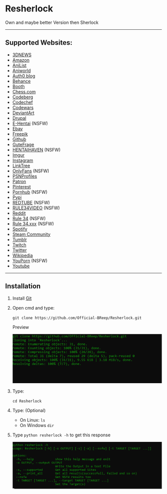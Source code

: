 # Resherlock
 Own and maybe better Version then Sherlock

-----------------------------

## Supported Websites:

+ [3DNEWS](http://forum.3dnews.ru/index.php) 
+ [Amazon](https://www.amazon.de/) 
+ [AniList](https://anilist.co/) 
+ [Aniworld](https://aniworld.to/) 
+ [Auth0 blog](https://auth0.com/blog/) 
+ [Behance](https://www.behance.net/) 
+ [Booth](https://booth.pm/en) 
+ [Chess.com](https://www.chess.com/) 
+ [Codeberg](https://codeberg.org/) 
+ [Codechef](https://www.codechef.com/) 
+ [Codewars](https://www.codewars.com/) 
+ [DeviantArt](https://www.deviantart.com/) 
+ [Drupal](https://www.drupal.org/) 
+ [E-Hentai](https://e-hentai.org/) (NSFW)
+ [Ebay](https://www.ebay.de/) 
+ [Freepik](https://www.freepik.com/) 
+ [Github](https://github.com/) 
+ [GuteFrage](https://www.gutefrage.net/) 
+ [HENTAIHAVEN](https://hentaihaven.xxx/) (NSFW)
+ [Imgur](https://imgur.com/) 
+ [Instagram](https://www.instagram.com/) 
+ [LinkTree](https://linktr.ee/) 
+ [OnlyFans](https://onlyfans.com/) (NSFW)
+ [PSNProfiles](https://psnprofiles.com/) 
+ [Patron](https://www.patreon.com/) 
+ [Pinterest](https://www.pinterest.de/) 
+ [Pornhub](https://de.pornhub.com/) (NSFW)
+ [Pypi](https://pypi.org/) 
+ [REDTUBE](https://de.redtube.com/) (NSFW)
+ [RULE34VIDEO](https://rule34video.com/) (NSFW)
+ [Reddit](https://www.reddit.com/) 
+ [Rule 34](https://rule34.paheal.net/) (NSFW)
+ [Rule 34.xxx](https://rule34.xxx/) (NSFW)
+ [Spotify](https://open.spotify.com/) 
+ [Steam Community](https://steamcommunity.com/) 
+ [Tumblr](https://www.tumblr.com/explore/today) 
+ [Twitch](https://www.twitch.tv/) 
+ [Twitter](https://twitter.com/home) 
+ [Wikipedia](https://de.wikipedia.org/) 
+ [YouPorn](https://www.youporn.com/) (NSFW)
+ [Youtube](https://www.youtube.com/) 

-------

## Installation

1. Install [Git](https://git-scm.com/downloads)

2. Open cmd and type:

   ``git clone https://github.com/Official-BReep/Resherlock.git``

   Preview

   ![Git clone preview](https://github.com/Official-BReep/Resherlock/blob/main/assets/git_clone.png)
3. Type: 

   ``cd Resherlock``
4. Type:       (Optional)

   + On Linux:
      ``ls``
   + On Windows
     ``dir``

5. Type
   ``python resherlock -h``
   to get this response

   ![Show Help preview](https://github.com/Official-BReep/Resherlock/blob/main/assets/show_help.png)


